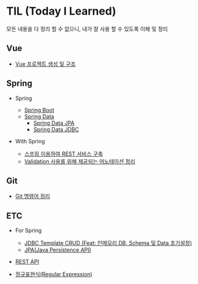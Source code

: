# TIL (Today I Learned)
모든 내용을 다 정리 할 수 없으니, 내가 잘 사용 할 수 있도록 이해 및 정리

## Vue
+ [Vue 프로젝트 생성 및 구조](vue/vue-프로젝트-생성-및-구조.md)

## Spring
+ Spring
	+ [Spring Boot](spring/springBoot.md)
	+ [Spring Data](spring/springData.md)
		+ [Spring Data JPA](spring/springData/springDataJPA.md)
		+ [Spring Data JDBC](spring/springData/springDataJdbc.md)

+ With Spring
	+ [스프링 이용하여 REST 서비스 구축](withSpring/스프링-이용하여-REST-서비스-구축.md)
	+ [Validation 사용를 위해 제공되는 어노테이션 정리](withSpring/Validation-사용을-위해-제공되는-어노테이션-정리.md)

## Git
+ [Git 명령어 정리](git/git.md)

## ETC
+ For Spring
	+ [JDBC Template CRUD (Feat: 인메모리 DB, Schema 및 Data 초기설정)](etc/JDBC-Template-CRUD(Feat-인메모리-DB-Schema-및-Data-초기설정).md)
	+ [JPA(Java Persistence API)](etc/JPA.md)

+ [REST API](etc/restApi.md)
+ [정규표현식(Regular Expression)](etc/patternMatching.md)

